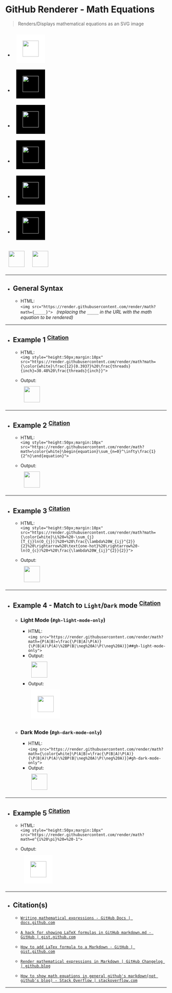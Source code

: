 <!-- ------------------------------------------------------------ -->
<!-- https://github.com/mcavallo-git/Coding/blob/main/git/github_render-math-equations.md -->
<!-- ------------------------------------------------------------ -->

# GitHub Renderer - Math Equations
  > Renders/Displays mathematical equations as an SVG image

<!-- ------------------------------ -->


- <img style="height:50px;margin:10px;background:white;padding:20px;"  src="https://render.githubusercontent.com/render/math?math=x%2by">
- <img style="height:50px;margin:10px;background:black;padding:20px;"  src="https://render.githubusercontent.com/render/math?math={\color{white}x-y}">
- <img style="height:50px;margin:10px;background:black;padding:20px;"  src="https://render.githubusercontent.com/render/math?math={\color{white}x+y}">
- <img style="height:50px;margin:10px;background:black;padding:20px;"  src="https://render.githubusercontent.com/render/math?math={\color{white}x%2dy}">
- <img style="height:50px;margin:10px;background:black;padding:20px;"  src="https://render.githubusercontent.com/render/math?math={\color{white}x%2by}">
- <img style="height:50px;margin:10px;background:black;padding:20px;"  src="https://render.githubusercontent.com/render/math?math={\color{white} x = y}">


<img style="height:50px;margin:10px" src="https://render.githubusercontent.com/render/math?math={\color{white}\P(A|B)=\frac{\P(B|A)\P(A)}{\P(B|A)\P(A)\%2BP(B|\neg%20A)\P(\neg%20A)}}#gh-dark-mode-only">

<img style="height:50px;margin:10px" src="https://render.githubusercontent.com/render/math?math={\color{white}\P(A|B)=\frac{\P(B|A)\P(A)}{\P(B|A)\P(A)\%2BP(B|\neg%20A)\P(\neg%20A)}}#gh-dark-mode-only">


<!--
math={
\color{white}
\P(A|B)=
\frac{\P(B|A)\P(A)}
{\P(B|A)\P(A)\%2BP(B|\neg%20A)\P(\neg%20A)}
}
-->


<!-- ------------------------------ -->

***
- ## General Syntax
  - HTML:<br />```<img src="https://render.githubusercontent.com/render/math?math={_____}">```&nbsp;&nbsp;&nbsp;*(replacing the `_____` in the URL with the math equation to be rendered)*
  

<!-- ------------------------------ -->

***
- ## Example 1 <sup><a href="https://github.com/mcavallo-git/Coding/search?q=schrader">Citation</a></sup>

  - HTML:<br />```<img style="height:50px;margin:10px" src="https://render.githubusercontent.com/render/math?math={\color{white}\frac{12}{0.3937}%20\frac{threads}{inch}=30.48%20\frac{threads}{inch}}">```

  - Output:<br /><img style="height:50px;margin:10px" src="https://render.githubusercontent.com/render/math?math={\color{white}\frac{12}{0.3937}%20\frac{threads}{inch}=30.48%20\frac{threads}{inch}}">

<!-- ------------------------------ -->

***
- ## Example 2 <sup><a href="https://tex.stackexchange.com/q/566327">Citation</a></sup>

  - HTML:<br />```<img style="height:50px;margin:10px" src="https://render.githubusercontent.com/render/math?math=\color{white}\begin{equation}\sum_{n=0}^\infty\frac{1}{2^n}\end{equation}">```

  - Output:<br /><img style="height:50px;margin:10px" src="https://render.githubusercontent.com/render/math?math=\color{white}\begin{equation}\sum_{n=0}^\infty\frac{1}{2^n}\end{equation}">

<!-- ------------------------------ -->

***
- ## Example 3 <sup><a href="https://gist.github.com/a-rodin/fef3f543412d6e1ec5b6cf55bf197d7b?permalink_comment_id=4051474#gistcomment-4051474">Citation</a></sup>

  - HTML:<br />```<img style="height:50px;margin:10px" src="https://render.githubusercontent.com/render/math?math={\color{white}\L%20=%20-\sum_{j}[T_{j}ln(O_{j})]%20+%20\frac{\lambda%20W_{ij}^{2}}{2}%20\rightarrow%20\text{one-hot}%20\rightarrow%20-ln(O_{c})%20+%20\frac{\lambda%20W_{ij}^{2}}{2}}">```

  - Output:<br /><img style="height:50px;margin:10px" src="https://render.githubusercontent.com/render/math?math={\color{white}\L%20=%20-\sum_{j}[T_{j}ln(O_{j})]%20+%20\frac{\lambda%20W_{ij}^{2}}{2}%20\rightarrow%20\text{one-hot}%20\rightarrow%20-ln(O_{c})%20+%20\frac{\lambda%20W_{ij}^{2}}{2}}">

<!-- ------------------------------ -->

***
- ## Example 4 - Match to `Light`/`Dark` mode <sup><a href="https://gist.github.com/a-rodin/fef3f543412d6e1ec5b6cf55bf197d7b?permalink_comment_id=4117952#gistcomment-4117952">Citation</a></sup>
  - ### Light Mode (`#gh-light-mode-only`)
    - HTML:<br />```<img src="https://render.githubusercontent.com/render/math?math={P(A|B)=\frac{\P(B|A)\P(A)}{\P(B|A)\P(A)\%2BP(B|\neg%20A)\P(\neg%20A)}}##gh-light-mode-only">```
    - Output:<br /><img style="height:50px;margin:10px" src="https://render.githubusercontent.com/render/math?math={P(A|B)=\frac{\P(B|A)\P(A)}{\P(B|A)\P(A)\%2BP(B|\neg%20A)\P(\neg%20A)}}##gh-light-mode-only">
    - Output:<br /><img style="height:50px;margin:10px;background:white;padding:20px;" src="https://render.githubusercontent.com/render/math?math={P(A|B)=\frac{\P(B|A)\P(A)}{\P(B|A)\P(A)\%2BP(B|\neg%20A)\P(\neg%20A)}}#">
  - ### Dark Mode (`#gh-dark-mode-only`)
    - HTML:<br />```<img src="https://render.githubusercontent.com/render/math?math={\color{white}\P(A|B)=\frac{\P(B|A)\P(A)}{\P(B|A)\P(A)\%2BP(B|\neg%20A)\P(\neg%20A)}}#gh-dark-mode-only">```
    - Output:<br /><img style="height:50px;margin:10px" src="https://render.githubusercontent.com/render/math?math={\color{white}\P(A|B)=\frac{\P(B|A)\P(A)}{\P(B|A)\P(A)\%2BP(B|\neg%20A)\P(\neg%20A)}}#gh-dark-mode-only">

<!-- ------------------------------ -->

***
- ## Example 5 <sup><a href="https://gist.github.com/VictorNS69/1c952045825eac1b5e4d9fc84ad9d384">Citation</a></sup>

  - HTML:<br />```<img style="height:50px;margin:10px" src="https://render.githubusercontent.com/render/math?math=e^{i%20\pi}%20=%20-1">```

  - Output:<br /><img style="height:50px;margin:10px;background:white;padding:20px;" src="https://render.githubusercontent.com/render/math?math=e^{i%20\pi}%20=%20-1">

<!-- ------------------------------ -->

***
- ## Citation(s)

  - [`Writing mathematical expressions - GitHub Docs | docs.github.com`](https://docs.github.com/en/get-started/writing-on-github/working-with-advanced-formatting/writing-mathematical-expressions)

  - [`A hack for showing LaTeX formulas in GitHub markdown.md · GitHub | gist.github.com`](https://gist.github.com/a-rodin/fef3f543412d6e1ec5b6cf55bf197d7b)

  - [`How to add LaTex formula to a Markdown · GitHub | gist.github.com`](https://gist.github.com/VictorNS69/1c952045825eac1b5e4d9fc84ad9d384)

  - [`Render mathematical expressions in Markdown | GitHub Changelog | github.blog`](https://github.blog/changelog/2022-05-19-render-mathematical-expressions-in-markdown/)

  - [`How to show math equations in general github's markdown(not github's blog) - Stack Overflow | stackoverflow.com`](https://stackoverflow.com/a/73641530)

<!-- ------------------------------ -->

***
